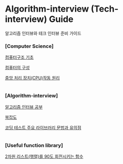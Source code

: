 # Algorithm-interview (Tech-interview) Guide
알고리즘 인터뷰와 테크 인터뷰 준비 가이드

### [Computer Science]
[컴퓨터구조 기초](https://mgyo.tistory.com/154)

[컴퓨터의 구성](https://mgyo.tistory.com/157)

[중앙 처리 장치(CPU)작동 원리](https://mgyo.tistory.com/158?category=894446)

#

### [Algorithm-interview]
[알고리즘 인터뷰 공부](https://mgyo.tistory.com/152)

[복잡도](https://mgyo.tistory.com/155)

[코딩 테스트 주요 라이브러리 문법과 유의점](https://mgyo.tistory.com/161)

#

### [Useful function library]

[2차원 리스트(행렬)를 90도 회전시키는 함수](https://github.com/mgkim-developer/Algorithm-interview/blob/main/%EC%9C%A0%EC%9A%A9%ED%95%9C%20%ED%95%A8%EC%88%98%20%EC%9E%91%EC%84%B1%20%EB%9D%BC%EC%9D%B4%EB%B8%8C%EB%9F%AC%EB%A6%AC/2D%20list%2090%20degree%20rotation.py)

